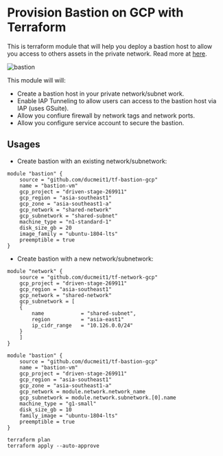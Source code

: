 # Provision Bastion on GCP with Terraform

This is terraform module that will help you deploy a bastion host to allow you access to others assets in the private network. Read more at [here](https://cloud.google.com/solutions/connecting-securely).

![bastion](https://cloud.google.com/solutions/images/bastion.png)

This module will will:

- Create a bastion host in your private network/subnet work.
- Enable IAP Tunneling to allow users can access to the bastion host via IAP (uses GSuite).
- Allow you confiure firewall by network tags and network ports.
- Allow you configure service account to secure the bastion.

## Usages

- Create bastion with an existing network/subnetwork:

```hcl
module "bastion" {
    source = "github.com/ducmeit1/tf-bastion-gcp"
    name = "bastion-vm"
    gcp_project = "driven-stage-269911"
    gcp_region = "asia-southeast1"
    gcp_zone = "asia-southeast1-a"
    gcp_network = "shared-network"
    gcp_subnetwork = "shared-subnet"
    machine_type = "n1-standard-1"
    disk_size_gb = 20
    image_family = "ubuntu-1804-lts"
    preemptible = true
}
```

- Create bastion with a new network/subnetwork:

```hcl
module "network" {
    source = "github.com/ducmeit1/tf-network-gcp"
    gcp_project = "driven-stage-269911"
    gcp_region = "asia-southeast1"
    gcp_network = "shared-network"
    gcp_subnetwork = [
    {
        name            = "shared-subnet",
        region          = "asia-east1"
        ip_cidr_range   = "10.126.0.0/24"
    }
    ]
}

module "bastion" {
    source = "github.com/ducmeit1/tf-bastion-gcp"
    name = "bastion-vm"
    gcp_project = "driven-stage-269911"
    gcp_region = "asia-southeast1"
    gcp_zone = "asia-southeast1-a"
    gcp_network = module.network.network_name
    gcp_subnetwork = module.network.subnetwork.[0].name
    machine_type = "g1-small"
    disk_size_gb = 10
    family_image = "ubuntu-1804-lts"
    preemptible = true
}
```

```shell
terraform plan
terraform apply --auto-approve
```
